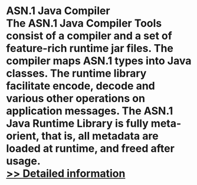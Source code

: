 # ASN.1 Java Compiler<br />The ASN.1 Java Compiler Tools consist of a compiler and a set of feature-rich runtime jar files. The compiler maps ASN.1 types into Java classes. The runtime library facilitate encode, decode and various other operations on application messages. The ASN.1 Java Runtime Library is fully meta-orient, that is, all metadata are loaded at runtime, and freed after usage.<br />[>> Detailed information](https://secure.shareit.com/shareit/product.html?productid=300578333&affiliateid=200057808)